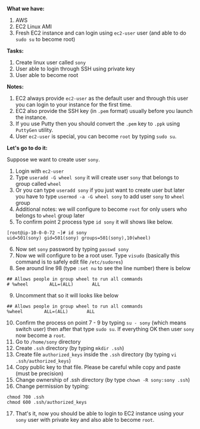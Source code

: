 **What we have:**

1. AWS
2. EC2 Linux AMI
3. Fresh EC2 instance and can login using `ec2-user` user (and able to do `sudo su` to become root)

**Tasks:**

1. Create linux user called `sony`
2. User able to login through SSH using private key
3. User able to become root

**Notes:**

1. EC2 always provide `ec2-user` as the default user and through this user you can login to your instance for the first time.
2. EC2 also provide the SSH key (in `.pem` format) usually before you launch the instance.
3. If you use Putty then you should convert the `.pem` key to `.ppk` using `PuttyGen` utility.
4. User `ec2-user` is special, you can become `root` by typing `sudo su`.

**Let's go to do it:**

Suppose we want to create user `sony`.

1. Login with `ec2-user`
2. Type `useradd -G wheel sony` it will create user `sony` that belongs to group called `wheel`
3. Or you can type `useradd sony` if you just want to create user but later you have to type `usermod -a -G wheel sony` to add user `sony` to `wheel` group
4. Additional notes: we will configure to become `root` for only users who belongs to `wheel` group later
5. To confirm point 2 process type `id sony` it will shows like below.

  ```
  [root@ip-10-0-0-72 ~]# id sony
  uid=501(sony) gid=501(sony) groups=501(sony),10(wheel)
  ```
6. Now set `sony` password by typing `passwd sony`
7. Now we will configure to be a root user. Type `visudo` (basically this command is to safely edit file `/etc/sudores`)
8. See around line 98 (type `:set nu` to see the line number) there is below

  ```
  ## Allows people in group wheel to run all commands
  # %wheel        ALL=(ALL)       ALL
  ```
9. Uncomment that so it will looks like below
  
  ```
  ## Allows people in group wheel to run all commands
  %wheel        ALL=(ALL)       ALL
  ```
10. Confirm the process on point 7 - 9 by typing `su - sony` (which means switch user) then after that type `sudo su`. If everything OK then user `sony` now become a `root`.
11. Go to `/home/sony` directory
12. Create `.ssh` directory (by typing `mkdir .ssh`)
13. Create file `authorized_keys` inside the `.ssh` directory (by typing `vi .ssh/authorized_keys`)
14. Copy public key to that file. Please be careful while copy and paste (must be precision)
15. Change ownership of .ssh directory (by type `chown -R sony:sony .ssh`)
16. Change permission by typing:
  ```
  chmod 700 .ssh
  chmod 600 .ssh/authorized_keys
  ```
17. That's it, now you should be able to login to EC2 instance using your `sony` user with private key and also able to become `root`.

 
